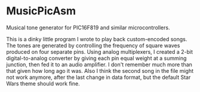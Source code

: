 # MusicPicAsm
Musical tone generator for PIC16F819 and similar microcontrollers.

This is a dinky little program I wrote to play back custom-encoded songs.  The tones are generated by controlling the frequency of square waves produced on four separate pins.  Using analog multiplexers, I created a 2-bit digital-to-analog converter by giving each pin equal weight at a summing junction, then fed it to an audio amplifier.  I don't remember much more than that given how long ago it was.  Also I think the second song in the file might not work anymore, after the last change in data format, but the default Star Wars theme should work fine.